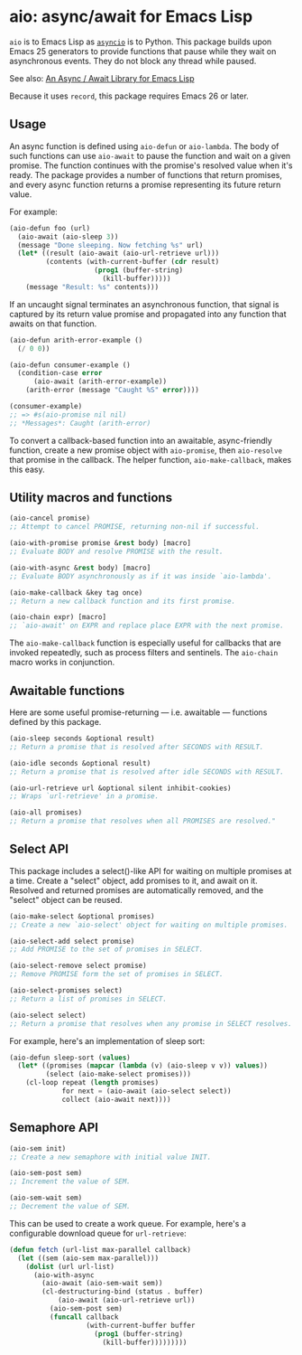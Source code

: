 # aio: async/await for Emacs Lisp

`aio` is to Emacs Lisp as [`asyncio`][asyncio] is to Python. This
package builds upon Emacs 25 generators to provide functions that
pause while they wait on asynchronous events. They do not block any
thread while paused.

See also: [An Async / Await Library for Emacs Lisp][post]

Because it uses `record`, this package requires Emacs 26 or later.

## Usage

An async function is defined using `aio-defun` or `aio-lambda`. The
body of such functions can use `aio-await` to pause the function and
wait on a given promise. The function continues with the promise's
resolved value when it's ready. The package provides a number of
functions that return promises, and every async function returns a
promise representing its future return value.

For example:

```el
(aio-defun foo (url)
  (aio-await (aio-sleep 3))
  (message "Done sleeping. Now fetching %s" url)
  (let* ((result (aio-await (aio-url-retrieve url)))
         (contents (with-current-buffer (cdr result)
                     (prog1 (buffer-string)
                       (kill-buffer)))))
    (message "Result: %s" contents)))
```

If an uncaught signal terminates an asynchronous function, that signal
is captured by its return value promise and propagated into any
function that awaits on that function.

```el
(aio-defun arith-error-example ()
  (/ 0 0))

(aio-defun consumer-example ()
  (condition-case error
      (aio-await (arith-error-example))
    (arith-error (message "Caught %S" error))))

(consumer-example)
;; => #s(aio-promise nil nil)
;; *Messages*: Caught (arith-error)
```

To convert a callback-based function into an awaitable, async-friendly
function, create a new promise object with `aio-promise`, then
`aio-resolve` that promise in the callback. The helper function,
`aio-make-callback`, makes this easy.

## Utility macros and functions

```el
(aio-cancel promise)
;; Attempt to cancel PROMISE, returning non-nil if successful.

(aio-with-promise promise &rest body) [macro]
;; Evaluate BODY and resolve PROMISE with the result.

(aio-with-async &rest body) [macro]
;; Evaluate BODY asynchronously as if it was inside `aio-lambda'.

(aio-make-callback &key tag once)
;; Return a new callback function and its first promise.

(aio-chain expr) [macro]
;; `aio-await' on EXPR and replace place EXPR with the next promise.
```

The `aio-make-callback` function is especially useful for callbacks
that are invoked repeatedly, such as process filters and sentinels.
The `aio-chain` macro works in conjunction.

## Awaitable functions

Here are some useful promise-returning — i.e. awaitable — functions
defined by this package.

```el
(aio-sleep seconds &optional result)
;; Return a promise that is resolved after SECONDS with RESULT.

(aio-idle seconds &optional result)
;; Return a promise that is resolved after idle SECONDS with RESULT.

(aio-url-retrieve url &optional silent inhibit-cookies)
;; Wraps `url-retrieve' in a promise.

(aio-all promises)
;; Return a promise that resolves when all PROMISES are resolved."
```

## Select API

This package includes a select()-like API for waiting on multiple
promises at a time. Create a "select" object, add promises to it, and
await on it. Resolved and returned promises are automatically removed,
and the "select" object can be reused.

```el
(aio-make-select &optional promises)
;; Create a new `aio-select' object for waiting on multiple promises.

(aio-select-add select promise)
;; Add PROMISE to the set of promises in SELECT.

(aio-select-remove select promise)
;; Remove PROMISE form the set of promises in SELECT.

(aio-select-promises select)
;; Return a list of promises in SELECT.

(aio-select select)
;; Return a promise that resolves when any promise in SELECT resolves.
```

For example, here's an implementation of sleep sort:

```el
(aio-defun sleep-sort (values)
  (let* ((promises (mapcar (lambda (v) (aio-sleep v v)) values))
         (select (aio-make-select promises)))
    (cl-loop repeat (length promises)
             for next = (aio-await (aio-select select))
             collect (aio-await next))))
```

## Semaphore API

```el
(aio-sem init)
;; Create a new semaphore with initial value INIT.

(aio-sem-post sem)
;; Increment the value of SEM.

(aio-sem-wait sem)
;; Decrement the value of SEM.
```

This can be used to create a work queue. For example, here's a
configurable download queue for `url-retrieve`:

```el
(defun fetch (url-list max-parallel callback)
  (let ((sem (aio-sem max-parallel)))
    (dolist (url url-list)
      (aio-with-async
        (aio-await (aio-sem-wait sem))
        (cl-destructuring-bind (status . buffer)
            (aio-await (aio-url-retrieve url))
          (aio-sem-post sem)
          (funcall callback
                   (with-current-buffer buffer
                     (prog1 (buffer-string)
                       (kill-buffer)))))))))
```

[asyncio]: https://docs.python.org/3/library/asyncio.html
[post]: https://nullprogram.com/blog/2019/03/10/

